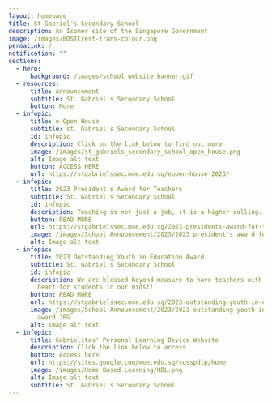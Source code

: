```yaml
---
layout: homepage
title: St Gabriel's Secondary School
description: An Isomer site of the Singapore Government
image: /images/BOSTCrest-trans-colour.png
permalink: /
notification: ""
sections:
  - hero:
      background: /images/school website banner.gif
  - resources:
      title: Announcement
      subtitle: St. Gabriel's Secondary School
      button: More
  - infopic:
      title: e-Open House
      subtitle: st. Gabriel's Secondary School
      id: infopic
      description: Click on the link below to find out more
      image: /images/st_gabriels_secondary_school_open_house.png
      alt: Image alt text
      button: ACCESS HERE
      url: https://stgabrielssec.moe.edu.sg/eopen-house-2023/
  - infopic:
      title: 2023 President's Award for Teachers
      subtitle: St. Gabriel's Secondary School
      id: infopic
      description: Teaching is not just a job, it is a higher calling.
      button: READ MORE
      url: https://stgabrielssec.moe.edu.sg/2023-presidents-award-for-teachers/
      image: /images/School Announcement/2023/2023 president's award for teachers.JPG
      alt: Image alt text
  - infopic:
      title: 2023 Outstanding Youth in Education Award
      subtitle: St. Gabriel's Secondary School
      id: infopic
      description: We are blessed beyond measure to have teachers with an amazing
        heart for students in our midst!
      button: READ MORE
      url: https://stgabrielssec.moe.edu.sg/2023-outstanding-youth-in-education-award/
      image: /images/School Announcement/2023/2023 outstanding youth in education
        award.JPG
      alt: Image alt text
  - infopic:
      title: Gabrielites' Personal Learning Device Website
      description: Click the link below to access
      button: Access here
      url: https://sites.google.com/moe.edu.sg/sgsspdlp/home
      image: /images/Home Based Learning/HBL.png
      alt: Image alt text
      subtitle: St. Gabriel's Secondary School
---
```

